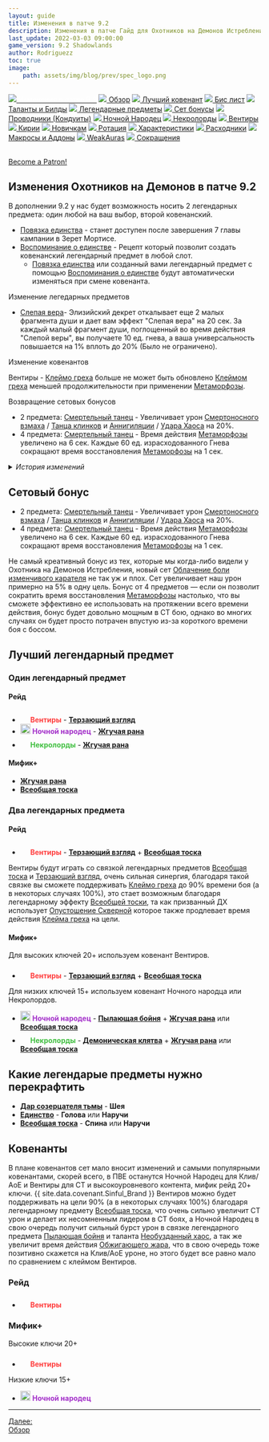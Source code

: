 ```yaml
---
layout: guide
title: Изменения в патче 9.2
description: Изменения в патче Гайд для Охотников на Демонов Истребление 9.2 PvE Shadowlands
last_update: 2022-03-03 09:00:00
game_version: 9.2 Shadowlands
author: Rodriguezz
toc: true
image:
    path: assets/img/blog/prev/spec_logo.png
---
```


<div id="smooth-nav-outer">
<a href="{{ site.url }}/guide/havoc/changes-patch.html"><img src="https://wow.zamimg.com/images/wow/icons/medium/inv_misc_spyglass_02.jpg"><span style="color: white;"> Изменения в патче 9.2</span></a>
<a href="{{ site.url }}/guide/havoc/overview.html"><img src="https://wow.zamimg.com/images/wow/icons/medium/inv_misc_spyglass_02.jpg"> Обзор</a>
<a href="{{ site.url }}/guide/havoc/best-covenant-shadowlands.html"><img src="https://wow.zamimg.com/images/wow/icons/medium/achievement_mythicdungeons_shadowlands.jpg"> Лучший ковенант</a>
<a href="{{ site.url }}/guide/havoc/gear.html"><img src="https://wow.zamimg.com/images/wow/icons/medium/inv_chest_chain_03.jpg"> Бис лист</a>
<a href="{{ site.url }}/guide/havoc/talent-builds.html"><img src="https://wow.zamimg.com/images/wow/icons/medium/ability_marksmanship.jpg"> Таланты и Билды</a>
<a href="{{ site.url }}/guide/havoc/legendaries-shadowlands.html"><img src="https://wow.zamimg.com/images/wow/icons/medium/runesmith_icon.jpg"> Легендарные предметы</a>
<a href="{{ site.url }}/guide/havoc/set-bonuses.html"><img src="https://wow.zamimg.com/images/wow/icons/medium/wow_token01.jpg"> Сет бонусы</a>
<a href="{{ site.url }}/guide/havoc/conduits-shadowlands.html"><img src="https://wow.zamimg.com/images/wow/icons/medium/ability_rogue_rollthebones02.jpg"> Проводники (Кондуиты)</a>
<a href="{{ site.url }}/guide/havoc/night-fae.html"><img src="https://wow.zamimg.com/images/wow/icons/medium/ui_sigil_nightfae.jpg"> Ночной Народец</a>
<a href="{{ site.url }}/guide/havoc/necrolord.html"><img src="https://wow.zamimg.com/images/wow/icons/medium/ui_sigil_necrolord.jpg"> Некролорды</a>
<a href="{{ site.url }}/guide/havoc/venthyr.html"><img src="https://wow.zamimg.com/images/wow/icons/medium/ui_sigil_venthyr.jpg"> Вентиры</a>
<a href="{{ site.url }}/guide/havoc/kyrian.html"><img src="https://wow.zamimg.com/images/wow/icons/medium/ui_sigil_kyrian.jpg"> Кирии</a>
<a href="{{ site.url }}/guide/havoc/beginners.html"><img src="https://wow.zamimg.com/images/wow/icons/medium/spell_lifegivingseed.jpg"> Новичкам</a>
<a href="{{ site.url }}/guide/havoc/rotation-priority.html"><img src="https://wow.zamimg.com/images/wow/icons/medium/spell_mekkatorque_bot_bluegear.jpg"> Ротация</a>
<a href="{{ site.url }}/guide/havoc/stats.html"><img src="https://wow.zamimg.com/images/wow/icons/medium/inv_inscription_80_warscroll_intellect.jpg"> Характеристики</a>
<a href="{{ site.url }}/guide/havoc/consumables.html"><img src="https://wow.zamimg.com/images/wow/icons/medium/inv_potion_92.jpg"> Расходники</a>
<a href="{{ site.url }}/guide/havoc/macros-addons.html"><img src="https://wow.zamimg.com/images/wow/icons/medium/inv_eng_gearspringparts.jpg"> Макросы и Аддоны</a>
<a href="{{ site.url }}/guide/havoc/weakauras.html"><img src="https://wow.zamimg.com/images/wow/icons/medium/spell_holy_auramastery.jpg"> WeakAuras</a>
<a href="{{ site.url }}/guide/havoc/common-terms.html"><img src="https://wow.zamimg.com/images/wow/icons/medium/ui_chat.jpg"> Сокращения</a>
</div>
<br>

<a href="https://www.patreon.com/bePatron?u=43917749"  data-patreon-widget-type="become-patron-button">Become a Patron!</a><script async src="https://c6.patreon.com/becomePatronButton.bundle.js"></script>

## Изменения Охотников на Демонов в патче 9.2
В дополнении 9.2 у нас будет возможность носить 2 легендарных предмета: один любой на ваш выбор, второй ковенанский.
* [Повязка единства](https://ru.wowhead.com/item=190464/) - станет доступен после завершения 7 главы кампании в Зерет Мортисе.
* [Воспоминание о единстве](https://ru.wowhead.com/item=190584/) - Рецепт который позволит создать ковенанский легендарный предмет в любой слот.
    * [Повязка единства](https://ru.wowhead.com/item=190464/) или созданный вами легендарный предмет с помощью [Воспоминания о единстве](https://ru.wowhead.com/item=190584/) будут автоматически изменяться при смене ковенанта.

Изменение легедарных предметов
* [Слепая вера](https://ru.wowhead.com/spell=355893)- Элизийский декрет откалывает еще 2 малых фрагмента души и дает вам эффект "Слепая вера" на 20 сек. За каждый малый фрагмент души, поглощенный во время действия "Слепой веры", вы получаете 10 ед. гнева, а ваша универсальность повышается на 1% вплоть до 20% (Было не ограничено).

Изменение ковенантов

<span class="covenant-venthyr">Вентиры</span> - [Клеймо греха](https://ru.wowhead.com/spell=317009) больше не может быть обновлено [Клеймом греха](https://ru.wowhead.com/spell=317009) меньшей продолжительности при применении [Метаморфозы](https://ru.wowhead.com/spell=191427).

Возвращение сетовых бонусов
* 2 предмета: [Смертельный танец](https://ru.wowhead.com/spell=364438) - Увеличивает урон [Смертоносного взмаха](https://ru.wowhead.com/spell=210152) / [Танца клинков](https://ru.wowhead.com/spell=188499) и [Аннигиляции](https://ru.wowhead.com/spell=201427) / [Удара Хаоса](https://ru.wowhead.com/spell=162794) на 20%.
* 4 предмета: [Смертельный танец](https://ru.wowhead.com/spell=363736) - Время действия [Метаморфозы](https://ru.wowhead.com/spell=191427) увеличено на 6 сек. Каждые 60 ед. израсходованного Гнева сокращают время восстановления [Метаморфозы](https://ru.wowhead.com/spell=191427) на 1 сек.

<details>
 <summary><i>История изменений</i></summary>
  <details open>
     <summary><i>Патч 9.1.5</i></summary>
      <ul>
    У следующих АоЕ способностей, убрано ограничение на количество целей. Вместо этого они наносят уменьшенный урон всем целям после 5-й:
        <li><a href="https://ru.wowhead.com/spell=188499"> Танец клинков</a></li>
        <li><a href="https://ru.wowhead.com/spell=342817"> Буря клинков</a></li>
    У следующей АоЕ способности, убрано ограничение на количество целей. Вместо этого она наносит уменьшенный урон всем целям после 8-й.У следующей АоЕ способности, убрано ограничение на количество целей. Вместо этого она наносит уменьшенный урон всем целям после 8-й.
        <li><a href="https://ru.wowhead.com/spell=258925"> Обстрел Скверны</a></li>
    <br>
        <li><a href="https://ru.wowhead.com/spell=317009"> Клеймо греха</a> - сокращено время восстановления способности с 1 минуты до 45 секунд.</li>
        <li><a href="https://ru.wowhead.com/spell=339228"> Танец с судьбой</a> - урон от проводника повышен на 300%.</li>
        <li><a href="https://ru.wowhead.com/spell=355893"> Слепая вера</a> - теперь за малый фрагмент души,  ваша универсальность (а не искусность) повышается на 1%, и вы получаете 10 ед. гнева.</li>
      </ul>
    </details>
    <details>
     <summary><i>Патч 9.1</i></summary>
      <ul>
        <li><a href="https://ru.wowhead.com/spell=344862"> Удар Хаоса</a> - Урон увеличен на 15%</li>
        <li><a href="https://ru.wowhead.com/spell=201427"> Аннигиляция</a> - Урон увеличен на 15%</li>
        <li><a href="https://ru.wowhead.com/spell=162243"> Укус демона</a> - Урон увеличен на 15%</li>
        <li><a href="https://ru.wowhead.com/spell=203555"> Демонические клинки</a> - Урон увеличен на 15%</li>
        <li><a href="https://ru.wowhead.com/spell=347461"> Необузданный хаос</a> - Увеличивает урон <a href="https://ru.wowhead.com/spell=195072"> Рывка скверны</a> на 500% ( было на 600%)</li>
        <li><a href="https://ru.wowhead.com/spell=217996"> Раздирание души</a> - теперь увеличивает самоисцеление на 10% (было 5%) и еще на 20% (было 25%), когда активна <a href="https://ru.wowhead.com/spell=320421"> Метаморфоза</a></li>
        <li><a href="https://ru.wowhead.com/spell=205411"> Инстинкт самосохранения</a> - Затуманивание теперь срабатывает с уменьшением продолжительности на 50% и сокращением времени восстановления на 50%, когда ваше здоровье падает ниже 35%.</li>
        <li><a href="https://ru.wowhead.com/spell=196555"> Путь Пустоты</a> - Продолжительность увеличена до 6 секунд (было 5 секунд).</li>
        <li><a href="https://ru.wowhead.com/item=183463"> Неестественная злоба</a> - Теперь усиливает урон от ДоТа Охоты.</li>
      </ul>
    </details>
</details>

## Сетовый бонус

* 2 предмета: [Смертельный танец](https://ru.wowhead.com/spell=364438) - Увеличивает урон [Смертоносного взмаха](https://ru.wowhead.com/spell=210152) / [Танца клинков](https://ru.wowhead.com/spell=188499) и [Аннигиляции](https://ru.wowhead.com/spell=201427) / [Удара Хаоса](https://ru.wowhead.com/spell=162794) на 20%.
* 4 предмета: [Смертельный танец](https://ru.wowhead.com/spell=363736) - Время действия [Метаморфозы](https://ru.wowhead.com/spell=191427) увеличено на 6 сек. Каждые 60 ед. израсходованного Гнева сокращают время восстановления [Метаморфозы](https://ru.wowhead.com/spell=191427) на 1 сек.

<p class="tanknotes-section-success" markdown="1">
<span style="font-weight: 400;">

Не самый креативный бонус из тех, которые мы когда-либо видели у Охотника на Демонов Истребления, новый сет [Облачение боли изменчивого карателя](https://ru.wowhead.com/item-set=1501/) не так уж и плох. Сет увеличивает наш урон примерно на 5% в одну цель. Бонус от 4 предметов — если он позволит сократить время восстановления [Метаморфозы](https://ru.wowhead.com/spell=162264/) настолько, что вы сможете эффективно ее использовать на протяжении всего времени действия, бонус будет довольно мощным в СТ бою, однако во многих случаях он будет просто потрачен впустую из-за короткого времени боя с боссом. 
</span></p>

## Лучший легендарный предмет 

### Один легендарный предмет 

#### Рейд 

* <span style="color:#ff4040;font-size:1em;"><img src="{{ site.url }}/assets/img/guide/havoc/venthyr.png" width="16" height="24"> <b>Вентиры</b></span> - <span class="q5">[**Терзающий взгляд**](https://ru.wowhead.com/spell=355886)</span> 
* <span style="color:#a330c9;font-size:1em;"><img src="{{ site.url }}/assets/img/guide/havoc/nightfae.png" width="20" height="20"> <b>Ночной народец</b></span> - <span class="q5">[**Жгучая рана**](https://ru.wowhead.com/spell=346279)</span> 
* <span style="color:#40bf40;font-size:1em;"><img src="{{ site.url }}/assets/img/guide/havoc/nekrolords.png" width="16" height="24"> <b>Некролорды</b></span> - <span class="q5">[**Жгучая рана**](https://ru.wowhead.com/spell=346279)</span> 

#### Мифик+

* <span class="q5">[**Жгучая рана**](https://ru.wowhead.com/spell=346279)</span> 
* <span class="q5">[**Всеобщая тоска**](https://ru.wowhead.com/spell=337504)</span> 

### Два легендарных предмета

#### Рейд

* <span style="color:#ff4040;font-size:1em;"><img src="{{ site.url }}/assets/img/guide/havoc/venthyr.png" width="16" height="24"> <b>Вентиры</b></span> - <span class="q5">[**Терзающий взгляд**](https://ru.wowhead.com/spell=355886) + [**Всеобщая тоска**](https://ru.wowhead.com/spell=337504)</span> 

<span class="q10">Вентиры</span> будут играть со связкой легендарных предметов [Всеобщая тоска](https://ru.wowhead.com/spell=337504) и [Терзающий взгляд](https://ru.wowhead.com/spell=355886), очень сильная синергия, благодаря такой связке вы сможете поддерживать [Клеймо греха](https://ru.wowhead.com/spell=317009/) до 90% времени боя (а в некоторых случаях 100%), это стает возможным благодаря легендарному эффекту [Всеобщей тоски](https://ru.wowhead.com/spell=337504), та как призванный ДХ использует [Опустошение Скверной](https://ru.wowhead.com/spell=212084) которое также продлевает время действия [Клейма греха](https://ru.wowhead.com/spell=317009/) на цели. 

#### Мифик+

Для высоких ключей 20+ используем ковенант Вентиров.
* <span style="color:#ff4040;font-size:1em;"><img src="{{ site.url }}/assets/img/guide/havoc/venthyr.png" width="16" height="24"> <b>Вентиры</b></span> - <span class="q5">[**Терзающий взгляд**](https://ru.wowhead.com/spell=355886) + [**Всеобщая тоска**](https://ru.wowhead.com/spell=337504)</span> 

Для низких ключей 15+ используем ковенант Ночного народца или Некролордов.
* <span style="color:#a330c9;font-size:1em;"><img src="{{ site.url }}/assets/img/guide/havoc/nightfae.png" width="20" height="20"> <b>Ночной народец</b></span> - <span class="q5">[**Пылающая бойня**](https://ru.wowhead.com/spell=355890)</span> + <span class="q5">[**Жгучая рана**](https://ru.wowhead.com/spell=346279)</span> или <span class="q5">[**Всеобщая тоска**](https://ru.wowhead.com/spell=337504)</span> 
* <span style="color:#40bf40;font-size:1em;"><img src="{{ site.url }}/assets/img/guide/havoc/nekrolords.png" width="16" height="24"> <b>Некролорды</b></span> - <span class="q5">[**Демоническая клятва**](https://ru.wowhead.com/spell=355996)</span> + <span class="q5">[**Жгучая рана**](https://ru.wowhead.com/spell=346279)</span> или <span class="q5">[**Всеобщая тоска**](https://ru.wowhead.com/spell=337504)</span> 


## Какие легендарые предметы нужно перекрафтить

* <span class="q5">[**Дар созерцателя тьмы**](https://ru.wowhead.com/spell=337534)</span> - **Шея**
* <span class="q5">[**Единство**](https://ru.wowhead.com/spell=364824)</span> - **Голова** или **Наручи** 
* <span class="q5">[**Всеобщая тоска**](https://ru.wowhead.com/spell=337504)</span> - **Спина** или **Наручи** 

## Ковенанты

В плане ковенантов сет мало вносит изменений и самыми популярными ковенантами, скорей всего, в ПВЕ останутся <span class="q4">Ночной Народец</span> для Клив/АоЕ и <span class="q10">Вентиры</span> для СТ и высокоуровневого контента, мифик рейд 20+ ключи. {{ site.data.covenant.Sinful_Brand }} <span class="q10">Вентиров</span> можно будет поддерживать на цели 90% (а в некоторых случаях 100%) благодаря легендарному предмету [Всеобщая тоска](https://ru.wowhead.com/spell=337504), что очень сильно увеличит СТ урон и делает их несомненным лидером в СТ боях, а <span class="q4">Ночной Народец</span> в свою очередь получит сильный бурст урон в связке легендарного предмета [Пылающая бойня](https://ru.wowhead.com/spell=355890) и таланта [Необузданный хаос](https://ru.wowhead.com/spell=347461), а так же увеличит время действия [Обжигающего жара](https://ru.wowhead.com/spell=258920), что в свою очередь тоже позитивно скажется на Клив/АоЕ уроне, но этого будет все равно мало по сравнением с клеймом <span class="q10">Вентиров</span>.

### Рейд

* <span style="color:#ff4040;font-size:1em;"><img src="{{ site.url }}/assets/img/guide/havoc/venthyr.png" width="16" height="24"> <b>Вентиры</b></span> 

### Мифик+

Высокие ключи 20+ 
* <span style="color:#ff4040;font-size:1em;"><img src="{{ site.url }}/assets/img/guide/havoc/venthyr.png" width="16" height="24"> <b>Вентиры</b></span>

Низкие ключи 15+
* <span style="color:#a330c9;font-size:1em;"><img src="{{ site.url }}/assets/img/guide/havoc/nightfae.png" width="20" height="20"> <b>Ночной народец</b></span>

<hr>

<div class="minibox"><a href="{{ site.url }}/guide/havoc/overview.html">Далее:<br>Обзор</a></div>

<br>
 